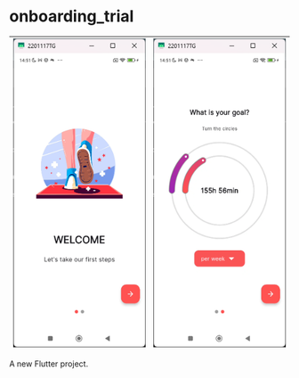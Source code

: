 # onboarding_trial

![alt text](image.png) | ![alt text](image-1.png) |
------- | -------- |

A new Flutter project.
